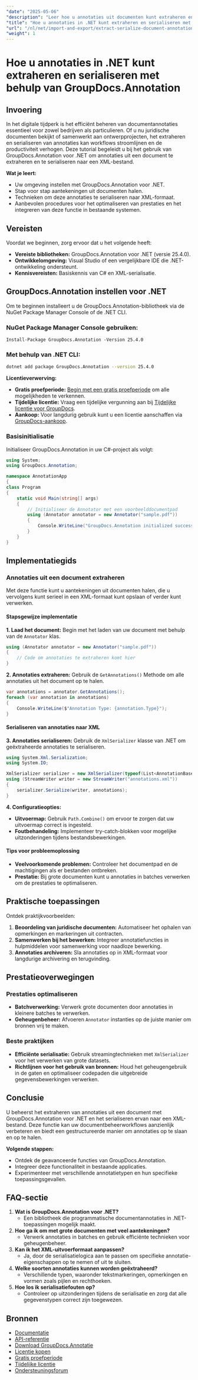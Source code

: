 ```yaml
---
"date": "2025-05-06"
"description": "Leer hoe u annotaties uit documenten kunt extraheren en ze kunt serialiseren naar XML met GroupDocs.Annotation voor .NET. Verbeter uw documentbeheerworkflow vandaag nog!"
"title": "Hoe u annotaties in .NET kunt extraheren en serialiseren met behulp van GroupDocs.Annotation"
"url": "/nl/net/import-and-export/extract-serialize-document-annotations-groupdocs-net/"
"weight": 1
---
```


# Hoe u annotaties in .NET kunt extraheren en serialiseren met behulp van GroupDocs.Annotation

## Invoering
In het digitale tijdperk is het efficiënt beheren van documentannotaties essentieel voor zowel bedrijven als particulieren. Of u nu juridische documenten bekijkt of samenwerkt aan ontwerpprojecten, het extraheren en serialiseren van annotaties kan workflows stroomlijnen en de productiviteit verhogen. Deze tutorial begeleidt u bij het gebruik van GroupDocs.Annotation voor .NET om annotaties uit een document te extraheren en te serialiseren naar een XML-bestand.

**Wat je leert:**
- Uw omgeving instellen met GroupDocs.Annotation voor .NET.
- Stap voor stap aantekeningen uit documenten halen.
- Technieken om deze annotaties te serialiseren naar XML-formaat.
- Aanbevolen procedures voor het optimaliseren van prestaties en het integreren van deze functie in bestaande systemen.

## Vereisten
Voordat we beginnen, zorg ervoor dat u het volgende heeft:
- **Vereiste bibliotheken:** GroupDocs.Annotation voor .NET (versie 25.4.0).
- **Ontwikkelomgeving:** Visual Studio of een vergelijkbare IDE die .NET-ontwikkeling ondersteunt.
- **Kennisvereisten:** Basiskennis van C# en XML-serialisatie.

## GroupDocs.Annotation instellen voor .NET
Om te beginnen installeert u de GroupDocs.Annotation-bibliotheek via de NuGet Package Manager Console of de .NET CLI.

### NuGet Package Manager Console gebruiken:
```shell
Install-Package GroupDocs.Annotation -Version 25.4.0
```

### Met behulp van .NET CLI:
```bash
dotnet add package GroupDocs.Annotation --version 25.4.0
```

**Licentieverwerving:**
- **Gratis proefperiode:** [Begin met een gratis proefperiode](https://releases.groupdocs.com/annotation/net/) om alle mogelijkheden te verkennen.
- **Tijdelijke licentie:** Vraag een tijdelijke vergunning aan bij [Tijdelijke licentie voor GroupDocs](https://purchase.groupdocs.com/temporary-license/).
- **Aankoop:** Voor langdurig gebruik kunt u een licentie aanschaffen via [GroupDocs-aankoop](https://purchase.groupdocs.com/buy).

### Basisinitialisatie
Initialiseer GroupDocs.Annotation in uw C#-project als volgt:
```csharp
using System;
using GroupDocs.Annotation;

namespace AnnotationApp
{
class Program
{
    static void Main(string[] args)
    {
        // Initialiseer de Annotator met een voorbeelddocumentpad
        using (Annotator annotator = new Annotator("sample.pdf"))
        {
            Console.WriteLine("GroupDocs.Annotation initialized successfully.");
        }
    }
}
```

## Implementatiegids

### Annotaties uit een document extraheren
Met deze functie kunt u aantekeningen uit documenten halen, die u vervolgens kunt serieel in een XML-formaat kunt opslaan of verder kunt verwerken.

#### Stapsgewijze implementatie
**1. Laad het document:**
Begin met het laden van uw document met behulp van de `Annotator` klas.
```csharp
using (Annotator annotator = new Annotator("sample.pdf"))
{
    // Code om annotaties te extraheren komt hier
}
```

**2. Annotaties extraheren:**
Gebruik de `GetAnnotations()` Methode om alle annotaties uit het document op te halen.
```csharp
var annotations = annotator.GetAnnotations();
foreach (var annotation in annotations)
{
    Console.WriteLine($"Annotation Type: {annotation.Type}");
}
```

#### Serialiseren van annotaties naar XML
**3. Annotaties serialiseren:**
Gebruik de `XmlSerializer` klasse van .NET om geëxtraheerde annotaties te serialiseren.
```csharp
using System.Xml.Serialization;
using System.IO;

XmlSerializer serializer = new XmlSerializer(typeof(List<AnnotationBase>));
using (StreamWriter writer = new StreamWriter("annotations.xml"))
{
    serializer.Serialize(writer, annotations);
}
```

**4. Configuratieopties:**
- **Uitvoermap:** Gebruik `Path.Combine()` om ervoor te zorgen dat uw uitvoermap correct is ingesteld.
- **Foutbehandeling:** Implementeer try-catch-blokken voor mogelijke uitzonderingen tijdens bestandsbewerkingen.

#### Tips voor probleemoplossing
- **Veelvoorkomende problemen:** Controleer het documentpad en de machtigingen als er bestanden ontbreken.
- **Prestatie:** Bij grote documenten kunt u annotaties in batches verwerken om de prestaties te optimaliseren.

## Praktische toepassingen
Ontdek praktijkvoorbeelden:
1. **Beoordeling van juridische documenten:** Automatiseer het ophalen van opmerkingen en markeringen uit contracten.
2. **Samenwerken bij het bewerken:** Integreer annotatiefuncties in hulpmiddelen voor samenwerking voor naadloze bewerking.
3. **Annotaties archiveren:** Sla annotaties op in XML-formaat voor langdurige archivering en terugvinding.

## Prestatieoverwegingen
### Prestaties optimaliseren
- **Batchverwerking:** Verwerk grote documenten door annotaties in kleinere batches te verwerken.
- **Geheugenbeheer:** Afvoeren `Annotator` instanties op de juiste manier om bronnen vrij te maken.

### Beste praktijken
- **Efficiënte serialisatie:** Gebruik streamingtechnieken met `XmlSerializer` voor het verwerken van grote datasets.
- **Richtlijnen voor het gebruik van bronnen:** Houd het geheugengebruik in de gaten en optimaliseer codepaden die uitgebreide gegevensbewerkingen verwerken.

## Conclusie
U beheerst het extraheren van annotaties uit een document met GroupDocs.Annotation voor .NET en het serialiseren ervan naar een XML-bestand. Deze functie kan uw documentbeheerworkflows aanzienlijk verbeteren en biedt een gestructureerde manier om annotaties op te slaan en op te halen.

**Volgende stappen:**
- Ontdek de geavanceerde functies van GroupDocs.Annotation.
- Integreer deze functionaliteit in bestaande applicaties.
- Experimenteer met verschillende annotatietypen en hun specifieke toepassingsgevallen.

## FAQ-sectie
1. **Wat is GroupDocs.Annotation voor .NET?**
   - Een bibliotheek die programmatische documentannotaties in .NET-toepassingen mogelijk maakt.
2. **Hoe ga ik om met grote documenten met veel aantekeningen?**
   - Verwerk annotaties in batches en gebruik efficiënte technieken voor geheugenbeheer.
3. **Kan ik het XML-uitvoerformaat aanpassen?**
   - Ja, door de serialisatielogica aan te passen om specifieke annotatie-eigenschappen op te nemen of uit te sluiten.
4. **Welke soorten annotaties kunnen worden geëxtraheerd?**
   - Verschillende typen, waaronder tekstmarkeringen, opmerkingen en vormen zoals pijlen en rechthoeken.
5. **Hoe los ik serialisatiefouten op?**
   - Controleer op uitzonderingen tijdens de serialisatie en zorg dat alle gegevenstypen correct zijn toegewezen.

## Bronnen
- [Documentatie](https://docs.groupdocs.com/annotation/net/)
- [API-referentie](https://reference.groupdocs.com/annotation/net/)
- [Download GroupDocs.Annotatie](https://releases.groupdocs.com/annotation/net/)
- [Licentie kopen](https://purchase.groupdocs.com/buy)
- [Gratis proefperiode](https://releases.groupdocs.com/annotation/net/)
- [Tijdelijke licentie](https://purchase.groupdocs.com/temporary-license/)
- [Ondersteuningsforum](https://forum.groupdocs.com/c/annotation/)